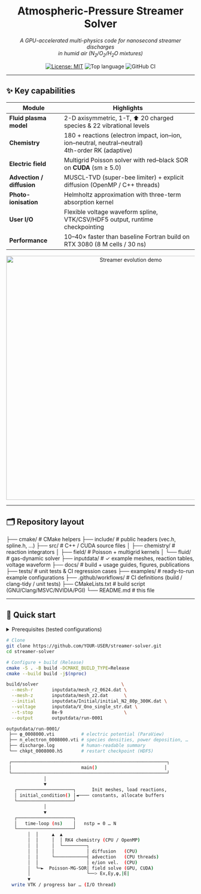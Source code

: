 <!-- ================================================================
     Atmospheric-Pressure Streamer Solver – README
     ================================================================

     Copy / rename this file to  `README.md`  in the root of the repo.
     Markdown is GitHub-flavoured (GFM) and renders correctly on GitHub,
     GitLab, Bitbucket, VS Code and most static-site generators.
     ----------------------------------------------------------------
-->

<h1 align="center">Atmospheric-Pressure Streamer Solver</h1>
<p align="center">
  <em>A GPU-accelerated multi-physics code for nanosecond streamer discharges<br>
  in humid air (N<sub>2</sub>/O<sub>2</sub>/H<sub>2</sub>O mixtures)</em>
</p>

<p align="center">
  <!-- update these badges for your repo/CI provider -->
  <a href="LICENSE"><img alt="License: MIT" src="https://img.shields.io/badge/license-MIT-blue.svg"></a>
  <img alt="Top language"  src="https://img.shields.io/github/languages/top/YOUR-USER/streamer-solver.svg">
  <img alt="GitHub CI"      src="https://img.shields.io/github/actions/workflow/status/YOUR-USER/streamer-solver/ci.yml?branch=main">
</p>

---

## ✨ Key capabilities

| Module | Highlights |
|--------|------------|
| **Fluid plasma model** | 2-D axisymmetric, 1-T, ⬆️ 20 charged species & 22 vibrational levels |
| **Chemistry** | 180 + reactions (electron impact, ion–ion, ion–neutral, neutral–neutral)<br>4th-order RK (adaptive) |
| **Electric field** | Multigrid Poisson solver with red–black SOR on **CUDA** (sm ≥ 5.0) |
| **Advection / diffusion** | MUSCL-TVD (super-bee limiter) + explicit diffusion (OpenMP / C++ threads) |
| **Photo-ionisation** | Helmholtz approximation with three-term absorption kernel |
| **User I/O** | Flexible voltage waveform spline, VTK/CSV/HDF5 output, runtime checkpointing |
| **Performance** | 10–40× faster than baseline Fortran build on RTX 3080 (8 M cells / 30 ns) |

<p align="center"><img width="650" src="docs/demo.gif" alt="Streamer evolution demo"></p>

---

## 🗂️ Repository layout

├── cmake/ # CMake helpers
├── include/ # public headers (vec.h, spline.h, ...)
├── src/ # C++ / CUDA source files
│ ├── chemistry/ # reaction integrators
│ ├── field/ # Poisson + multigrid kernels
│ └── fluid/ # gas-dynamic solver
├── inputdata/ # ✓ example meshes, reaction tables, voltage waveform
├── docs/ # build + usage guides, figures, publications
├── tests/ # unit tests & CI regression cases
├── examples/ # ready-to-run example configurations
├── .github/workflows/ # CI definitions (build / clang-tidy / unit tests)
├── CMakeLists.txt # build script (GNU/Clang/MSVC/NVIDIA/PGI)
└── README.md # this file


---

## 🚀 Quick start

<details>
<summary>Prerequisites (tested configurations)</summary>

| Dependency | Recommended | Notes |
|------------|-------------|-------|
| **CUDA Toolkit** | ≥ 11.4 | code uses cooperative groups & `__shfl_sync` |
| **C++ compiler** | GCC ≥10 · Clang ≥12 · MSVC 2019 | must support C++17 |
| **CMake** | ≥ 3.18 | presets available |
| **GPU** | Compute capability ≥ 5.0, ≥ 4 GB VRAM | Pascal, Volta, Turing, Ampere, Ada OK |
| **CPU** | Any modern x86-64 | OpenMP 4.5 runtime optional |
| **Linux / WSL 2** | Ubuntu 20.04 LTS+ | Windows & macOS (CUDA on eGPU) experimental |
</details>

```bash
# Clone
git clone https://github.com/YOUR-USER/streamer-solver.git
cd streamer-solver

# Configure + build (Release)
cmake -S . -B build -DCMAKE_BUILD_TYPE=Release
cmake --build build -j$(nproc)

build/solver                               \
  --mesh-r       inputdata/mesh_r2_0624.dat \
  --mesh-z       inputdata/mesh_z2.dat      \
  --initial      inputdata/Initial/initial_N2_80p_300K.dat \
  --voltage      inputdata/V_Ono_single_str.dat \
  --t-stop       8e-9                       \
  --output       outputdata/run-0001

outputdata/run-0001/
 ├── φ_0008000.vti          # electric potential (ParaView)
 ├── n_electron_0008000.vti # species densities, power deposition, …
 ├── discharge.log          # human-readable summary
 └── chkpt_0008000.h5       # restart checkpoint (HDF5)

 ┌──────────────────────────────────────────────────────────┐
 │                          main()                         │
 └──────────────────────────────────────────────────────────┘
              │
              ▼
   ┌─────────────────────┐      Init meshes, load reactions,
   │ initial_condition() │◄──── constants, allocate buffers
   └─────────────────────┘
              │
              ▼
   ┌─────────────────────┐
   │   time-loop (ns)    │   nstp = 0 … N
   └─────────────────────┘
        │  │     ▲  ▲
        │  │     │  │ RK4 chemistry (CPU / OpenMP)
        │  │     │  └─────────┐
        │  │     │            │ diffusion   (CPU)
        │  │     └────────────┤ advection   (CPU threads)
        │  │                  │ e/ion vel.  (CPU)
        │  └─►  Poisson-MG-SOR│ field solve (GPU, CUDA)
        │                     └──> Ex,Ey,φ,|E|
        ▼
  write VTK / progress bar … (I/O thread)


